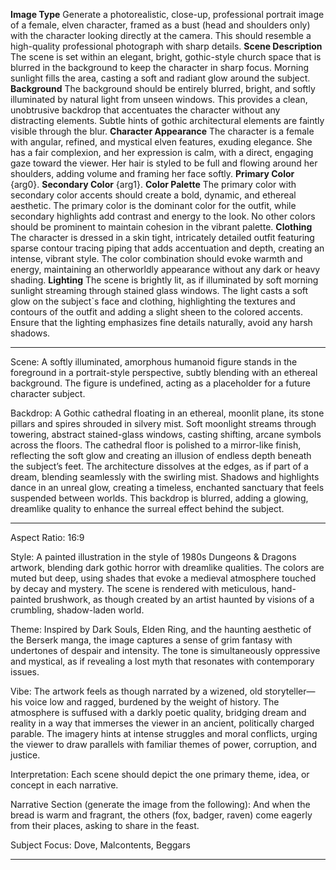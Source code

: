 **Image Type**
Generate a photorealistic, close-up, professional portrait image of a female, elven character, framed as a bust (head and shoulders only) with the character looking directly at the camera. This should resemble a high-quality professional photograph with sharp details.
**Scene Description**
The scene is set within an elegant, bright, gothic-style church space that is blurred in the background to keep the character in sharp focus. Morning sunlight fills the area, casting a soft and radiant glow around the subject.
**Background**
The background should be entirely blurred, bright, and softly illuminated by natural light from unseen windows. This provides a clean, unobtrusive backdrop that accentuates the character without any distracting elements. Subtle hints of gothic architectural elements are faintly visible through the blur.
**Character Appearance**
The character is a female with angular, refined, and mystical elven features, exuding elegance. She has a fair complexion, and her expression is calm, with a direct, engaging gaze toward the viewer. Her hair is styled to be full and flowing around her shoulders, adding volume and framing her face softly.
**Primary Color**
{arg0}.
**Secondary Color**
{arg1}.
**Color Palette**
The primary color with secondary color accents should create a bold, dynamic, and ethereal aesthetic. The primary color is the dominant color for the outfit, while secondary highlights add contrast and energy to the look. No other colors should be prominent to maintain cohesion in the vibrant palette.
**Clothing**
The character is dressed in a skin tight, intricately detailed outfit featuring sparse contour tracing piping that adds accentuation and depth, creating an intense, vibrant style. The color combination should evoke warmth and energy, maintaining an otherworldly appearance without any dark or heavy shading.
**Lighting**
The scene is brightly lit, as if illuminated by soft morning sunlight streaming through stained glass windows. The light casts a soft glow on the subject`s face and clothing, highlighting the textures and contours of the outfit and adding a slight sheen to the colored accents. Ensure that the lighting emphasizes fine details naturally, avoid any harsh shadows.

----

Scene:
A softly illuminated, amorphous humanoid figure stands in the foreground in a portrait-style perspective, subtly blending with an ethereal background. The figure is undefined, acting as a placeholder for a future character subject.

Backdrop:
A Gothic cathedral floating in an ethereal, moonlit plane, its stone pillars and spires shrouded in silvery mist. Soft moonlight streams through towering, abstract stained-glass windows, casting shifting, arcane symbols across the floors. The cathedral floor is polished to a mirror-like finish, reflecting the soft glow and creating an illusion of endless depth beneath the subject’s feet. The architecture dissolves at the edges, as if part of a dream, blending seamlessly with the swirling mist. Shadows and highlights dance in an unreal glow, creating a timeless, enchanted sanctuary that feels suspended between worlds. This backdrop is blurred, adding a glowing, dreamlike quality to enhance the surreal effect behind the subject.

----

Aspect Ratio: 16:9

Style:
A painted illustration in the style of 1980s Dungeons & Dragons artwork, blending dark gothic horror with dreamlike qualities. The colors are muted but deep, using shades that evoke a medieval atmosphere touched by decay and mystery. The scene is rendered with meticulous, hand-painted brushwork, as though created by an artist haunted by visions of a crumbling, shadow-laden world.

Theme:
Inspired by Dark Souls, Elden Ring, and the haunting aesthetic of the Berserk manga, the image captures a sense of grim fantasy with undertones of despair and intensity. The tone is simultaneously oppressive and mystical, as if revealing a lost myth that resonates with contemporary issues.

Vibe:
The artwork feels as though narrated by a wizened, old storyteller—his voice low and ragged, burdened by the weight of history. The atmosphere is suffused with a darkly poetic quality, bridging dream and reality in a way that immerses the viewer in an ancient, politically charged parable. The imagery hints at intense struggles and moral conflicts, urging the viewer to draw parallels with familiar themes of power, corruption, and justice.

Interpretation:
Each scene should depict the one primary theme, idea, or concept in each narrative.

Narrative Section (generate the image from the following):
And when the bread is warm and fragrant, the others (fox, badger, raven) come eagerly from their places, asking to share in the feast.

Subject Focus:
Dove, Malcontents, Beggars

----

